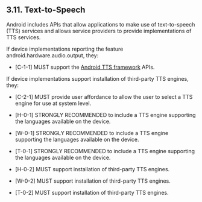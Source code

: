 ## 3.11\. Text-to-Speech

Android includes APIs that allow applications to make use of text-to-speech
(TTS) services and allows service providers to provide implementations of TTS
services.

If device implementations reporting the feature android.hardware.audio.output,
they:

*   [C-1-1] MUST support the [Android TTS framework](
http://developer.android.com/reference/android/speech/tts/package-summary.html)
APIs.

If device implementations support installation of third-party TTS engines, they:

*   [C-2-1] MUST provide user affordance to allow the user to select a TTS
    engine for use at system level.

*   [H-0-1] STRONGLY RECOMMENDED to include a TTS engine supporting the
    languages available on the device.
*   [W-0-1] STRONGLY RECOMMENDED to include a TTS engine supporting the
    languages available on the device.
*   [T-0-1] STRONGLY RECOMMENDED to include a TTS engine supporting the
    languages available on the device.

*   [H-0-2] MUST support installation of third-party TTS engines.
*   [W-0-2] MUST support installation of third-party TTS engines.
*   [T-0-2] MUST support installation of third-party TTS engines.